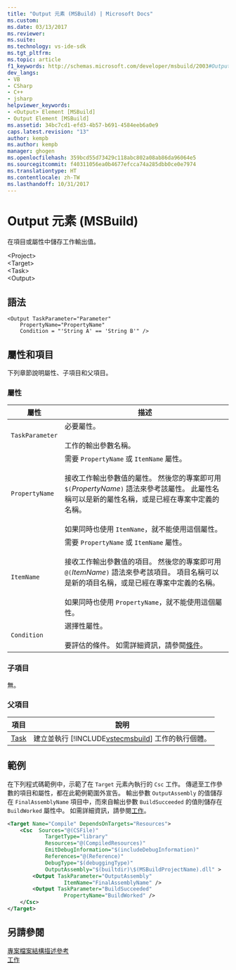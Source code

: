 ```yaml
---
title: "Output 元素 (MSBuild) | Microsoft Docs"
ms.custom: 
ms.date: 03/13/2017
ms.reviewer: 
ms.suite: 
ms.technology: vs-ide-sdk
ms.tgt_pltfrm: 
ms.topic: article
f1_keywords: http://schemas.microsoft.com/developer/msbuild/2003#Output
dev_langs:
- VB
- CSharp
- C++
- jsharp
helpviewer_keywords:
- <Output> Element [MSBuild]
- Output Element [MSBuild]
ms.assetid: 34bc7cd1-efd3-4b57-b691-4584eeb6a0e9
caps.latest.revision: "13"
author: kempb
ms.author: kempb
manager: ghogen
ms.openlocfilehash: 359bcd55d73429c118abc802a08ab86da96064e5
ms.sourcegitcommit: f40311056ea0b4677efcca74a285dbb0ce0e7974
ms.translationtype: HT
ms.contentlocale: zh-TW
ms.lasthandoff: 10/31/2017
---
```

# <a name="output-element-msbuild"></a>Output 元素 (MSBuild)
在項目或屬性中儲存工作輸出值。  

 \<Project>  
 \<Target>  
 \<Task>  
 \<Output>  

## <a name="syntax"></a>語法  

```  
<Output TaskParameter="Parameter"  
    PropertyName="PropertyName"   
    Condition = "'String A' == 'String B'" />  
```  

## <a name="attributes-and-elements"></a>屬性和項目  
 下列章節說明屬性、子項目和父項目。  

### <a name="attributes"></a>屬性  

|屬性|描述|  
|---------------|-----------------|  
|`TaskParameter`|必要屬性。<br /><br /> 工作的輸出參數名稱。|  
|`PropertyName`|需要 `PropertyName` 或 `ItemName` 屬性。<br /><br /> 接收工作輸出參數值的屬性。 然後您的專案即可用 `$(`*PropertyName*`)` 語法來參考該屬性。 此屬性名稱可以是新的屬性名稱，或是已經在專案中定義的名稱。<br /><br /> 如果同時也使用 `ItemName`，就不能使用這個屬性。|  
|`ItemName`|需要 `PropertyName` 或 `ItemName` 屬性。<br /><br /> 接收工作輸出參數值的項目。 然後您的專案即可用 `@(`*ItemName*`)` 語法來參考該項目。 項目名稱可以是新的項目名稱，或是已經在專案中定義的名稱。<br /><br /> 如果同時也使用 `PropertyName`，就不能使用這個屬性。|  
|`Condition`|選擇性屬性。<br /><br /> 要評估的條件。 如需詳細資訊，請參閱[條件](../msbuild/msbuild-conditions.md)。|  

### <a name="child-elements"></a>子項目  
 無。  

### <a name="parent-elements"></a>父項目  

|項目|說明|  
|-------------|-----------------|  
|[Task](../msbuild/task-element-msbuild.md)|建立並執行 [!INCLUDE[vstecmsbuild](../extensibility/internals/includes/vstecmsbuild_md.md)] 工作的執行個體。|  

## <a name="example"></a>範例  
 在下列程式碼範例中，示範了在 `Target` 元素內執行的 `Csc` 工作。 傳遞至工作參數的項目和屬性，都在此範例範圍外宣告。 輸出參數 `OutputAssembly` 的值儲存在 `FinalAssemblyName` 項目中，而來自輸出參數 `BuildSucceeded` 的值則儲存在 `BuildWorked` 屬性中。 如需詳細資訊，請參閱[工作](../msbuild/msbuild-tasks.md)。  

```xml  
<Target Name="Compile" DependsOnTargets="Resources">  
    <Csc  Sources="@(CSFile)"  
            TargetType="library"  
            Resources="@(CompiledResources)"  
            EmitDebugInformation="$(includeDebugInformation)"  
            References="@(Reference)"  
            DebugType="$(debuggingType)"  
            OutputAssembly="$(builtdir)\$(MSBuildProjectName).dll" >  
        <Output TaskParameter="OutputAssembly"  
                  ItemName="FinalAssemblyName" />  
        <Output TaskParameter="BuildSucceeded"  
                  PropertyName="BuildWorked" />  
    </Csc>  
</Target>  
```  

## <a name="see-also"></a>另請參閱  
 [專案檔案結構描述參考](../msbuild/msbuild-project-file-schema-reference.md)   
 [工作](../msbuild/msbuild-tasks.md)
